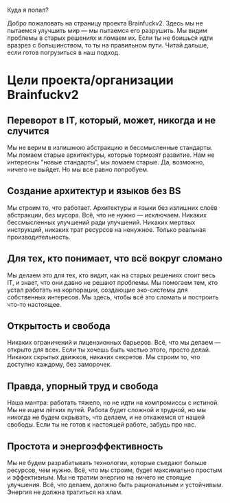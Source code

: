 Куда я попал?

Добро пожаловать на страницу проекта Brainfuckv2. Здесь мы не пытаемся улучшить мир — мы пытаемся его разрушить. Мы видим проблемы в старых решениях и ломаем их. Если ты не боишься идти вразрез с большинством, то ты на правильном пути. Читай дальше, если готов погрузиться в наш подход.

# Цели проекта/организации Brainfuckv2 

## Переворот в IT, который, может, никогда и не случится 
Мы не верим в излишнюю абстракцию и бессмысленные стандарты. Мы ломаем старые архитектуры, которые тормозят развитие. Нам не интересны "новые стандарты", мы ломаем старые. Да, возможно, ничего не выйдет. Но мы все равно попробуем.

## Создание архитектур и языков без BS 
Мы строим то, что работает. Архитектуры и языки без излишних слоёв абстракции, без мусора. Всё, что не нужно — исключаем. Никаких бессмысленных улучшений ради улучшений. Никаких мертвых инструкций, никаких трат ресурсов на ненужное. Только реальная производительность.

## Для тех, кто понимает, что всё вокруг сломано 
Мы делаем это для тех, кто видит, как на старых решениях стоит весь IT, и знает, что они давно не решают проблемы. Мы помогаем тем, кто устал работать на корпорации, создающие эко-системы для собственных интересов. Мы здесь, чтобы всё это сломать и построить что-то настоящее.

## Открытость и свобода 
Никаких ограничений и лицензионных барьеров. Всё, что мы делаем — открыто для всех. Если ты хочешь быть частью этого, просто делай. Никаких скрытых движков, никаких секретов. Мы строим то, что доступно каждому, без заморочек.

## Правда, упорный труд и свобода 
Наша мантра: работать тяжело, но не идти на компромиссы с истиной. Мы не ищем лёгких путей. Работа будет сложной и трудной, но мы никогда не будем скрывать, что делаем, и не откажемся от нашей свободы. Если ты не готов к настоящей работе, забудь про нас.

## Простота и энергоэффективность 
Мы не будем разрабатывать технологии, которые съедают больше ресурсов, чем нужно. Всё, что мы строим, будет максимально простым и эффективным. Мы не тратим энергию на ничего не стоящие улучшения. Всё, что делаем, должно быть рациональным и устойчивым. Энергия не должна тратиться на хлам.
